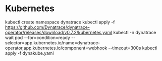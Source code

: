 # Kubernetes 


kubectl create namespace dynatrace
kubectl apply -f https://github.com/Dynatrace/dynatrace-operator/releases/download/v0.7.2/kubernetes.yaml
kubectl -n dynatrace wait pod --for=condition=ready --selector=app.kubernetes.io/name=dynatrace-operator,app.kubernetes.io/component=webhook --timeout=300s
kubectl apply -f dynakube.yaml
